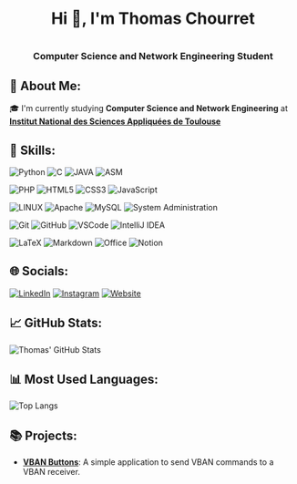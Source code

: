 <h1 align="center">Hi 👋, I'm Thomas Chourret<h1><h3 align="center">Computer Science and Network Engineering Student</h3>

## 📖 About Me:
🎓 I'm currently studying **Computer Science and Network Engineering** at **[Institut National des Sciences Appliquées de Toulouse](https://www.insa-toulouse.fr/)**

## 🚀 Skills:
![Python](https://img.shields.io/badge/python-3670A0?style=for-the-badge&logo=python&logoColor=ffdd54) 
![C](https://img.shields.io/badge/c-%2300599C.svg?style=for-the-badge&logo=c&logoColor=white) 
![JAVA](https://img.shields.io/badge/Java-ED8B00?style=for-the-badge&logo=openjdk&logoColor=white)
![ASM](https://img.shields.io/badge/Assembly-000000?style=for-the-badge&logo=assemblyscript&logoColor=white)

![PHP](https://img.shields.io/badge/php-%23777BB4.svg?style=for-the-badge&logo=php&logoColor=white) 
![HTML5](https://img.shields.io/badge/html5-%23E34F26.svg?style=for-the-badge&logo=html5&logoColor=white)
![CSS3](https://img.shields.io/badge/css3-%231572B6.svg?style=for-the-badge&logo=css3&logoColor=white)
![JavaScript](https://img.shields.io/badge/javascript-%23323330.svg?style=for-the-badge&logo=javascript&logoColor=%23F7DF1E) 

![LINUX](https://img.shields.io/badge/Linux-FCC624?style=for-the-badge&logo=linux&logoColor=black)
![Apache](https://img.shields.io/badge/apache-%23D42029.svg?style=for-the-badge&logo=apache&logoColor=white)
![MySQL](https://img.shields.io/badge/mysql-%2300f.svg?style=for-the-badge&logo=mysql&logoColor=white)
![System Administration](https://img.shields.io/badge/System_Administration-0078D6?style=for-the-badge&logo=windows-terminal&logoColor=white)

![Git](https://img.shields.io/badge/git-%23F05033.svg?style=for-the-badge&logo=git&logoColor=white)
![GitHub](https://img.shields.io/badge/github-%23121011.svg?style=for-the-badge&logo=github&logoColor=white)
![VSCode](https://img.shields.io/badge/Visual_Studio_Code-0078d7?style=for-the-badge&logo=visual-studio-code&logoColor=white)
![IntelliJ IDEA](https://img.shields.io/badge/IntelliJ_IDEA-000000.svg?style=for-the-badge&logo=intellij-idea&logoColor=white)

![LaTeX](https://img.shields.io/badge/latex-%23008080.svg?style=for-the-badge&logo=latex&logoColor=white)
![Markdown](https://img.shields.io/badge/markdown-%23000000.svg?style=for-the-badge&logo=markdown&logoColor=white)
![Office](https://img.shields.io/badge/Office-D83B01?style=for-the-badge&logo=microsoft-office&logoColor=white)
![Notion](https://img.shields.io/badge/Notion-000000?style=for-the-badge&logo=notion&logoColor=white)

## 🌐 Socials:
[![LinkedIn](https://img.shields.io/badge/LinkedIn-%230077B5.svg?logo=linkedin&logoColor=white)](https://linkedin.com/in/thomaschourret)
[![Instagram](https://img.shields.io/badge/Instagram-%23E4405F.svg?logo=instagram&logoColor=white)](https://instagram.com/thomaschourret)
[![Website](https://img.shields.io/badge/Website-%2312100E.svg?logo=google-chrome&logoColor=white)](https://thomaschourret.fr)

## 📈 GitHub Stats:
![Thomas' GitHub Stats](https://github-readme-stats.vercel.app/api?username=thomaschourret&show_icons=true&theme=dark)

## 📊 Most Used Languages:
![Top Langs](https://github-readme-stats.vercel.app/api/top-langs/?username=thomaschourret&layout=compact&theme=dark)

## 📚 Projects:
- [**VBAN Buttons**](https://github.com/ThomasChourret/vban_button): A simple application to send VBAN commands to a VBAN receiver.
